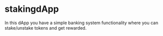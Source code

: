 # stakingdApp
In this dApp you have a simple banking system functionality where you can stake/unstake tokens and get rewarded.
